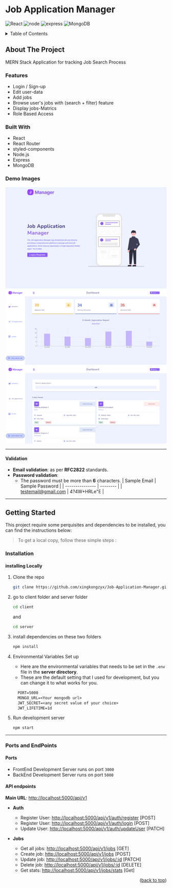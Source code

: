 # Job Application Manager

<div id="top"></div>

![React](https://img.shields.io/badge/React-20232A?style=for-the-badge&logo=react&logoColor=61DAFB)
![node](https://img.shields.io/badge/Node.js-339933?style=for-the-badge&logo=nodedotjs&logoColor=white)
![express](https://img.shields.io/badge/Express.js-000000?style=for-the-badge&logo=express&logoColor=white)
![MongoDB](https://img.shields.io/badge/MongoDB-4EA94B?style=for-the-badge&logo=mongodb&logoColor=white)

<!-- TABLE OF CONTENTS -->
<details>
  <summary>Table of Contents</summary>
  <ol>
    <li>
      <a href="#about-the-project">About The Project</a>
      <ul>
        <li><a href="#features">Features</a></li>
        <li><a href="#built-with">Built With</a></li>
        <li><a href="#users">Users</a></li>
      </ul>
    </li>
    <li>
      <a href="#getting-started">Getting Started</a>
      <ul>
        <li><a href="#installation">Installation</a></li>
        <li><a href="#ports-and-endpoints">Ports and EndPoints</a></li>
      </ul>
    </li>
  </ol>
</details>

<!-- ABOUT THE PROJECT -->

## About The Project

MERN Stack Application for tracking Job Search Process

### Features

-   Login / Sign-up
-   Edit user-data
-   Add jobs
-   Browse user's jobs with (search + filter) feature
-   Display jobs-Matrics
-   Role Based Access

### Built With

-   React
-   React Router
-   styled-components
-   Node.js
-   Express
-   MongoDB

### Demo Images

<img src="./github_demo_images/demo1.png" style="zoom:50%;" />
<br />
<img src="./github_demo_images/demo2.png" style="zoom:50%;" />
<br />
<img src="./github_demo_images/demo3.png" style="zoom:50%;" />

---

#### Validation

-   **Email validation**: as per **RFC2822** standards.
-   **Password validation**:
    -   The password must be more than **6** characters.
        | Sample Email | Sample Password |
        | --------------- | -------- |
        | testemail@gmail.com | 4?4W+HRLe"E |

---

## Getting Started

This project require some perquisites and dependencies to be installed, you can find the instructions below:

> To get a local copy, follow these simple steps :

### Installation

#### installing Locally

1. Clone the repo
    ```sh
    git clone https://github.com/xingkongzyx/Job-Application-Manager.git
    ```
2. go to client folder and server folder

    ```sh
    cd client
    ```

    and

    ```sh
    cd server
    ```

3. install dependencies on these two folders

    ```bash
    npm install
    ```

4. Environmental Variables Set up

    - Here are the environmental variables that needs to be set in the `.env` file in the **server directory**.
    - These are the default setting that I used for development, but you can change it to what works for you.

    ```
      PORT=5000
      MONGO_URL=<Your mongodb url>
      JWT_SECRET=<any secret value of your choice>
      JWT_LIFETIME=1d
    ```

5. Run development server

    ```sh
    npm start
    ```

---

### Ports and EndPoints

#### Ports

-   FrontEnd Development Server runs on port `3000`
-   BackEnd Development Server runs on port `5000`

#### API endpoints

**Main URL**: [http://localhost:5000/api/v1](http://localhost:5000/api/v1)

-   **Auth**

    -   Register User: [http://localhost:5000/api/v1/auth/register](http://localhost:5000/api/v1/auth/register) [POST]
    -   Register User: [http://localhost:5000/api/v1/auth/login](http://localhost:5000/api/v1/auth/login) [POST]
    -   Update User: [http://localhost:5000/api/v1/auth/updateUser](http://localhost:5000/api/v1/auth/updateUser) [PATCH]

-   **Jobs**

    -   Get all jobs: [http://localhost:5000/api/v1/jobs](http://localhost:5000/api/v1/jobs) [GET]
    -   Create job: [http://localhost:5000/api/v1/jobs](http://localhost:5000/api/v1/jobs) [POST]
    -   Update job: [http://localhost:5000/api/v1/jobs/:id](http://localhost:5000/api/v1/jobs/:id) [PATCH]
    -   Delete job: [http://localhost:5000/api/v1/jobs/:id](http://localhost:5000/api/v1/jobs/:id) [DELETE]
    -   Get stats: [http://localhost:5000/api/v1/jobs/stats](http://localhost:5000/api/v1/jobs/stats) [Get]

<p align="right">(<a href="#top">back to top</a>)</p>
